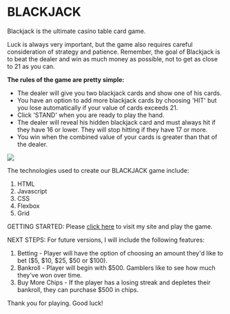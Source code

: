 # BLACKJACK

Blackjack is the ultimate casino table card game. 

Luck is always very important, but the game also requires careful consideration of strategy and patience. Remember, the goal of Blackjack is to beat the dealer and win as much money as possible, not to get as close to 21 as you can.

**The rules of the game are pretty simple:**

- The dealer will give you two blackjack cards and show one of his cards.
- You have an option to add more blackjack cards by choosing 'HIT' but you lose automatically if your value of cards exceeds 21.
- Click 'STAND' when you are ready to play the hand.
- The dealer will reveal his hidden blackjack card and must always hit if they have 16 or lower. They will stop hitting if they have 17 or more.
- You win when the combined value of your cards is greater than that of the dealer.

![](https://www.lifeprepacademy.org/wp-content/uploads/2020/08/BlackjackHand2.jpg)

The technologies used to create our BLACKJACK game include:

1. HTML
2. Javascript
3. CSS
4. Flexbox
5. Grid

GETTING STARTED:
Please [click here](https://elmoore01.github.io/blackjack/) to visit my site and play the game.

NEXT STEPS:
For future versions, I will include the following features:

1. Betting - Player will have the option of choosing an amount they'd like to bet ($5, $10, $25, $50 or $100).
2. Bankroll - Player will begin with $500. Gamblers like to see how much they've won over time.
3. Buy More Chips - If the player has a losing streak and depletes their bankroll, they can purchase $500 in chips.

Thank you for playing. Good luck!